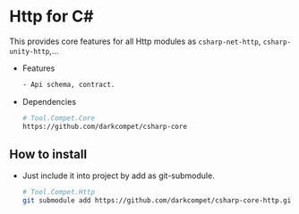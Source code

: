 # Http for C#

This provides core features for all Http modules as `csharp-net-http`, `csharp-unity-http`,...

- Features

	```bash
	- Api schema, contract.
	```

- Dependencies

	```bash
	# Tool.Compet.Core
	https://github.com/darkcompet/csharp-core
	```


## How to install

- Just include it into project by add as git-submodule.
	
	```bash
	# Tool.Compet.Http
	git submodule add https://github.com/darkcompet/csharp-core-http.git
	```
